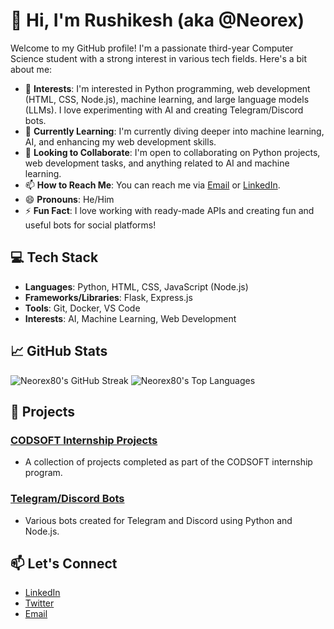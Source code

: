 # 👋 Hi, I'm Rushikesh (aka @Neorex)

Welcome to my GitHub profile! I'm a passionate third-year Computer Science student with a strong interest in various tech fields. Here's a bit about me:

- 👀 **Interests**: I'm interested in Python programming, web development (HTML, CSS, Node.js), machine learning, and large language models (LLMs). I love experimenting with AI and creating Telegram/Discord bots.
- 🌱 **Currently Learning**: I'm currently diving deeper into machine learning, AI, and enhancing my web development skills.
- 💞️ **Looking to Collaborate**: I'm open to collaborating on Python projects, web development tasks, and anything related to AI and machine learning.
- 📫 **How to Reach Me**: You can reach me via [Email](mailto:your-email@example.com) or [LinkedIn](https://www.linkedin.com/in/your-linkedin/).
- 😄 **Pronouns**: He/Him
- ⚡ **Fun Fact**: I love working with ready-made APIs and creating fun and useful bots for social platforms!

## 💻 Tech Stack

- **Languages**: Python, HTML, CSS, JavaScript (Node.js)
- **Frameworks/Libraries**: Flask, Express.js
- **Tools**: Git, Docker, VS Code
- **Interests**: AI, Machine Learning, Web Development

## 📈 GitHub Stats

![Neorex80's GitHub Streak](https://github-readme-streak-stats.herokuapp.com/?user=Neorex80&theme=radical)
![Neorex80's Top Languages](https://github-readme-stats.vercel.app/api/top-langs/?username=Neorex80&layout=compact&theme=radical)

## 🚀 Projects

### [CODSOFT Internship Projects](https://github.com/Neorex80/CODSOFT)
- A collection of projects completed as part of the CODSOFT internship program.

### [Telegram/Discord Bots](https://github.com/Neorex80/Bots)
- Various bots created for Telegram and Discord using Python and Node.js.

## 📫 Let's Connect

- [LinkedIn](https://www.linkedin.com/in/rushikesh-pawar-78250a31b/)
- [Twitter](https://twitter.com/your-twitter)
- [Email](mailto:your-email@example.com)

<!---
Neorex80/Neorex80 is a ✨ special ✨ repository because its `README.md` (this file) appears on your GitHub profile.
You can click the Preview link to take a look at your changes.
--->
